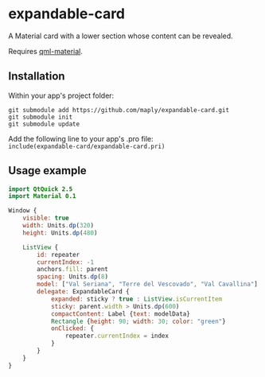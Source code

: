 # expandable-card
A Material card with a lower section whose content can be revealed.

Requires [qml-material](http://github.com/papyros/qml-material).

## Installation

Within your app's project folder:

```
git submodule add https://github.com/maply/expandable-card.git
git submodule init
git submodule update
```

Add the following line to your app's .pro file:  
`include(expandable-card/expandable-card.pri)`

## Usage example

```qml
import QtQuick 2.5
import Material 0.1

Window {
    visible: true
    width: Units.dp(320)
    height: Units.dp(480)

    ListView {
        id: repeater
        currentIndex: -1
        anchors.fill: parent
        spacing: Units.dp(8)
        model: ["Val Seriana", "Terre del Vescovado", "Val Cavallina"]
        delegate: ExpandableCard {
            expanded: sticky ? true : ListView.isCurrentItem
            sticky: parent.width > Units.dp(600)
            compactContent: Label {text: modelData}
            Rectangle {height: 90; width: 30; color: "green"}
            onClicked: {
                repeater.currentIndex = index
            }
        }
    }
}
```
